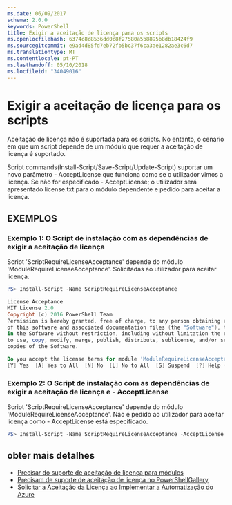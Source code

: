 ```yaml
---
ms.date: 06/09/2017
schema: 2.0.0
keywords: PowerShell
title: Exigir a aceitação de licença para os scripts
ms.openlocfilehash: 6374c8c8536dd0c8f27580a5b8895b8db18424f9
ms.sourcegitcommit: e9ad4d85fd7eb72fb5bc37f6ca3ae1282ae3c6d7
ms.translationtype: MT
ms.contentlocale: pt-PT
ms.lasthandoff: 05/10/2018
ms.locfileid: "34049016"
---
```

# <a name="requiring-license-acceptance-for-scripts"></a>Exigir a aceitação de licença para os scripts

Aceitação de licença não é suportada para os scripts. No entanto, o cenário em que um script depende de um módulo que requer a aceitação de licença é suportado.

Script commands(Install-Script/Save-Script/Update-Script) suportar um novo parâmetro - AcceptLicense que funciona como se o utilizador vimos a licença. Se não for especificado - AcceptLicense; o utilizador será apresentado license.txt para o módulo dependente e pedido para aceitar a licença.

## <a name="examples"></a>EXEMPLOS

### <a name="example-1-install-script-with-dependencies-requiring-license-acceptance"></a>Exemplo 1: O Script de instalação com as dependências de exigir a aceitação de licença

Script 'ScriptRequireLicenseAcceptance' depende do módulo 'ModuleRequireLicenseAcceptance'. Solicitadas ao utilizador para aceitar licença.

```PowerShell
PS> Install-Script -Name ScriptRequireLicenseAcceptance

License Acceptance
MIT License 2.0
Copyright (c) 2016 PowerShell Team
Permission is hereby granted, free of charge, to any person obtaining a copy
of this software and associated documentation files (the "Software"), to deal
in the Software without restriction, including without limitation the rights
to use, copy, modify, merge, publish, distribute, sublicense, and/or sell
copies of the Software.

Do you accept the license terms for module 'ModuleRequireLicenseAcceptance'.
[Y] Yes  [A] Yes to All  [N] No  [L] No to All  [S] Suspend  [?] Help (default is "N"):
```

### <a name="example-2-install-script-with-dependencies-requiring-license-acceptance-and--acceptlicense"></a>Exemplo 2: O Script de instalação com as dependências de exigir a aceitação de licença e - AcceptLicense

Script 'ScriptRequireLicenseAcceptance' depende do módulo 'ModuleRequireLicenseAcceptance'. Não é pedido ao utilizador para aceitar licença como - AcceptLicense está especificado.

```PowerShell
PS> Install-Script -Name ScriptRequireLicenseAcceptance -AcceptLicense
```

## <a name="more-details"></a>obter mais detalhes

- [Precisar do suporte de aceitação de licença para módulos](module-license-acceptance.md)
- [Precisam de suporte de aceitação de licença no PowerShellGallery](../how-to/working-with-items/items-that-require-license-acceptance.md)
- [Solicitar a Aceitação da Licença ao Implementar a Automatização do Azure](../how-to/working-with-items/deploy-to-azure-automation.md)